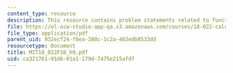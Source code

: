 ```yaml
---
content_type: resource
description: This resource contains problem statements related to functions and boundary.
file: https://ol-ocw-studio-app-qa.s3.amazonaws.com/courses/18-022-calculus-of-several-variables-fall-2010/ca32176191d601a1179d7475e215afd7_MIT18_022F10_h9.pdf
file_type: application/pdf
parent_uid: 932ecf24-f8ea-280c-1c2a-462edb8532dd
resourcetype: Document
title: MIT18_022F10_h9.pdf
uid: ca321761-91d6-01a1-179d-7475e215afd7
---
```

